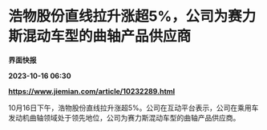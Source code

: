 # 浩物股份直线拉升涨超5%，公司为赛力斯混动车型的曲轴产品供应商
**界面快报**

**2023-10-16 06:30**

**https://www.jiemian.com/article/10232289.html**

10月16日下午，浩物股份直线拉升涨超5%。公司在互动平台表示，公司在乘用车发动机曲轴领域处于领先地位，公司为赛力斯混动车型的曲轴产品供应商。